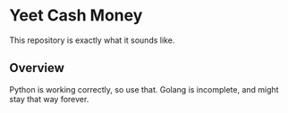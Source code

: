 # Yeet Cash Money

This repository is exactly what it sounds like.

## Overview

Python is working correctly, so use that. Golang is incomplete, and might stay that way forever.
